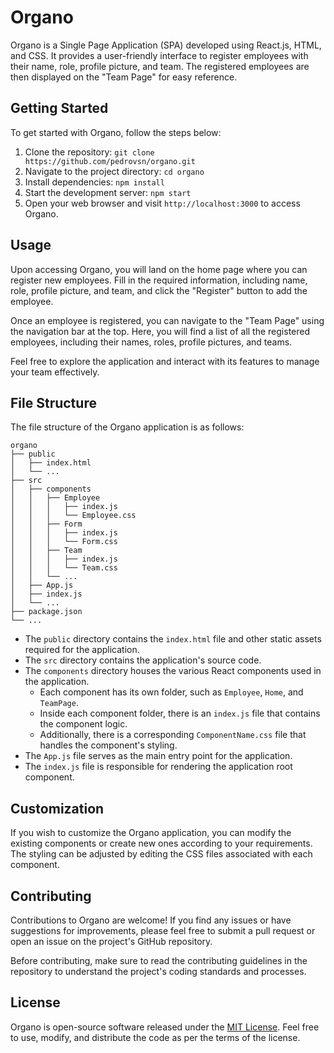# Organo

Organo is a Single Page Application (SPA) developed using React.js, HTML, and CSS. It provides a user-friendly interface to register employees with their name, role, profile picture, and team. The registered employees are then displayed on the "Team Page" for easy reference.

## Getting Started

To get started with Organo, follow the steps below:

1. Clone the repository: `git clone https://github.com/pedrovsn/organo.git`
2. Navigate to the project directory: `cd organo`
3. Install dependencies: `npm install`
4. Start the development server: `npm start`
5. Open your web browser and visit `http://localhost:3000` to access Organo.

## Usage

Upon accessing Organo, you will land on the home page where you can register new employees. Fill in the required information, including name, role, profile picture, and team, and click the "Register" button to add the employee.

Once an employee is registered, you can navigate to the "Team Page" using the navigation bar at the top. Here, you will find a list of all the registered employees, including their names, roles, profile pictures, and teams.

Feel free to explore the application and interact with its features to manage your team effectively.

## File Structure

The file structure of the Organo application is as follows:

```
organo
├── public
│   ├── index.html
│   └── ...
├── src
│   ├── components
│   │   ├── Employee
│   │   │   ├── index.js
│   │   │   └── Employee.css
│   │   ├── Form
│   │   │   ├── index.js
│   │   │   └── Form.css
│   │   ├── Team
│   │   │   ├── index.js
│   │   │   └── Team.css
│   │   └── ...
│   ├── App.js
│   ├── index.js
│   └── ...
├── package.json
└── ...
```

- The `public` directory contains the `index.html` file and other static assets required for the application.
- The `src` directory contains the application's source code.
- The `components` directory houses the various React components used in the application.
  - Each component has its own folder, such as `Employee`, `Home`, and `TeamPage`.
  - Inside each component folder, there is an `index.js` file that contains the component logic.
  - Additionally, there is a corresponding `ComponentName.css` file that handles the component's styling.
- The `App.js` file serves as the main entry point for the application.
- The `index.js` file is responsible for rendering the application root component.

## Customization

If you wish to customize the Organo application, you can modify the existing components or create new ones according to your requirements. The styling can be adjusted by editing the CSS files associated with each component.

## Contributing

Contributions to Organo are welcome! If you find any issues or have suggestions for improvements, please feel free to submit a pull request or open an issue on the project's GitHub repository.

Before contributing, make sure to read the contributing guidelines in the repository to understand the project's coding standards and processes.

## License

Organo is open-source software released under the [MIT License](https://opensource.org/licenses/MIT). Feel free to use, modify, and distribute the code as per the terms of the license.
